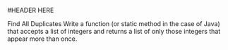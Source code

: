 #HEADER HERE 

Find All Duplicates
Write a function (or static method in the case of Java) that accepts 
a list of integers and returns a list of only those integers that appear more than once.

